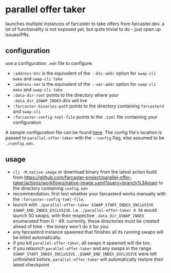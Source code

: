# parallel offer taker

launches multiple instances of farcaster to take offers from farcaster.dev.
a lot of functionality is not exposed yet, but quite trivial to do - just open up issues/PRs.

## configuration
use a configuration `.edn` file to configure:

- `:address-btc` is the equivalent of the `--btc-addr` option for `swap-cli make` and `swap-cli take`
- `:address-xmr` is the equivalent of the `--xmr-addr` option for `swap-cli make` and `swap-cli take`
- `:data-dir-root` points to the directory where your `.data_dir_$SWAP_INDEX` dirs will live
- `:farcaster-binaries-path` points to the directory containing `farcasterd` and `swap-cli`
- `:farcaster-config-toml-file` points to the `.toml` file containing your configuration

A sample configuration file can be found [here](./config-sample.edn). The config file's location is passed to `parallel-offer-taker` with the `--config` flag, else assumed to be `./config.edn`.

## usage
- `clj -M:native-image` or download binary from the latest action build from https://github.com/farcaster-project/parallel-offer-taker/actions/workflows/native-image.yaml?query=branch%3Amain to the directory containing `config.edn`
- recommendation: first test whether your farcasterd works manually with the `:farcaster-config-toml-file`.
- launch with `./parallel-offer-taker $SWAP_START_INDEX_INCLUSIVE $SWAP_END_INDEX_EXCLUSIVE`. 
  i.e. `./parallel-offer-taker 0 50` would launch 50 swaps, with their respective `.data_dir_$SWAP_INDEX` enumerated from 0 - 49. currently, these directories must be created ahead of time - the binary won't do it for you.
- any farcasterd instance spawned that finishes all its running swaps will be killed automatically.
- if you kill `parallel-offer-taker`, all swaps it spawned will die too.
- if you relaunch `parallel-offer-taker` and any swaps in the range `$SWAP_START_INDEX_INCLUSIVE..$SWAP_END_INDEX_EXCLUSIVE` were left unfinished before, `parallel-offer-taker` will automatically restore their latest checkpoint

